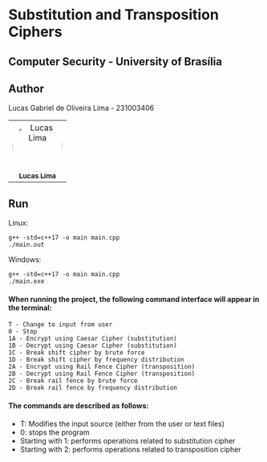 # Substitution and Transposition Ciphers
## Computer Security - University of Brasília

## Author
<p>Lucas Gabriel de Oliveira Lima - 231003406<p>
<table>
    <tr>
        <td align="center"><a href="https://github.com/lucasdbr05" target="_blank"><img style="border-radius: 50%;" src="https://github.com/lucasdbr05.png" width="100px;" alt="Lucas Lima"/><br /><sub><b>Lucas Lima</b></sub></a><br /></td>
</table>

## Run

Linux:
```shell
g++ -std=c++17 -o main main.cpp
./main.out
```

Windows:
```shell
g++ -std=c++17 -o main main.cpp
./main.exe
```

<h4>
When running the project, the following command interface will appear in the terminal:
</h4>

```shell
T - Change to input from user 
0 - Stop
1A - Encrypt using Caesar Cipher (substitution)
1B - Decrypt using Caesar Cipher (substitution)
1C - Break shift cipher by brute force
1D - Break shift cipher by frequency distribution
2A - Encrypt using Rail Fence Cipher (transposition)
2B - Decrypt using Rail Fence Cipher (transposition)
2C - Break rail fence by brute force
2D - Break rail fence by frequency distribution
```
<h4>The commands are described as follows:</h4>
<ul>
        <li>T: Modifies the input source (either from the user or text files)</li>
        <li>0: stops the program</li>
        <li>Starting with 1: performs operations related to substitution cipher</li>
        <li>Starting with 2: performs operations related to transposition cipher</li>
</ul>
